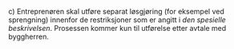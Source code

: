 c) Entreprenøren skal utføre separat løsgjøring (for eksempel ved sprengning) innenfor de restriksjoner som er angitt i *den spesielle beskrivelsen*. Prosessen kommer kun til utførelse etter avtale med byggherren.

